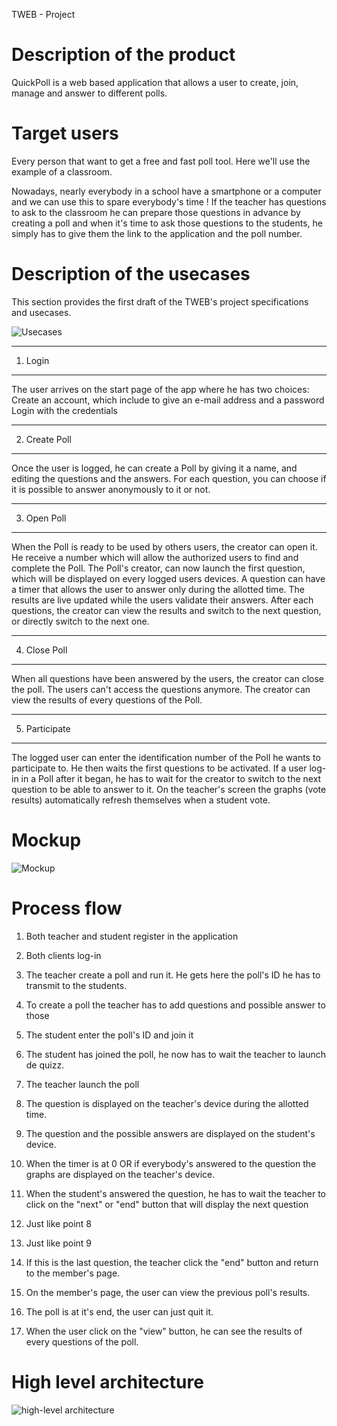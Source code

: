 TWEB - Project

Description of the product
========================================
QuickPoll is a web based application that allows a user to create, join, manage and answer to different polls.

Target users
========================================
Every person that want to get a free and fast poll tool. Here we'll use the example of a classroom.

Nowadays, nearly everybody in a school have a smartphone or a computer and we can use this to spare everybody's time ! If the teacher has questions to ask to the classroom he can prepare those questions in advance by creating a poll and when it's time to ask those questions to the students, he simply has to give them the link to the application and the poll number.


Description of the usecases
========================================
This section provides the first draft of the TWEB's project specifications and usecases.

![Usecases](./pictures/General_Usecases_V0.bmp)

----------------------------------------
1) Login
----------------------------------------
The user arrives on the start page of the app where he has two choices:
	Create an account, which include to give an e-mail address and a password
	Login with the credentials

----------------------------------------
2) Create Poll
----------------------------------------
Once the user is logged, he can create a Poll by giving it a name, and editing the
questions and the answers.
For each question, you can choose if it is possible to answer anonymously to it or not.

----------------------------------------
3) Open Poll
----------------------------------------
When the Poll is ready to be used by others users, the creator can open it. He receive
a number which will allow the authorized users to find and complete the Poll. The Poll's
creator, can now launch the first question, which will be displayed on every logged users devices.
A question can have a timer that allows the user to answer only during the allotted time.
The results are live updated while the users validate their answers.
After each questions, the creator can view the results and switch to the next question, or
directly switch to the next one.

----------------------------------------
4) Close Poll
----------------------------------------
When all questions have been answered by the users, the creator can close the poll.
The users can't access the questions anymore.
The creator can view the results of every questions of the Poll.

----------------------------------------
5) Participate
----------------------------------------
The logged user can enter the identification number of the Poll he wants to participate to.
He then waits the first questions to be activated.
If a user log-in in a Poll after it began, he has to wait for the creator to switch to the next
question to be able to answer to it.
On the teacher's screen the graphs (vote results) automatically refresh themselves when a student vote.

Mockup
=========================================

![Mockup](./pictures/mockups_visio_v0.png)

Process flow
=========================================

1. Both teacher and student register in the application

2. Both clients log-in

3. The teacher create a poll and run it. He gets here the poll's ID he has to transmit to the students.

4. To create a poll the teacher has to add questions and possible answer to those

5. The student enter the poll's ID and join it

6. The student has joined the poll, he now has to wait the teacher to launch de quizz.

7. The teacher launch the poll

8. The question is displayed on the teacher's device during the allotted time.

9. The question and the possible answers are displayed on the student's device.

10. When the timer is at 0 OR if everybody's answered to the question the graphs are displayed on the teacher's device.

11. When the student's answered the question, he has to wait the teacher to click on the "next" or "end" button that will display the next question

12. Just like point 8

13. Just like point 9

14. If this is the last question, the teacher click the "end" button and return to the member's
page.

15. On the member's page, the user can view the previous poll's results.

16. The poll is at it's end, the user can just quit it.

17. When the user click on the "view" button, he can see the results of every questions of the poll.

High level architecture
=======================================

![high-level architecture](./pictures/architecture_bloc_v0.png)
